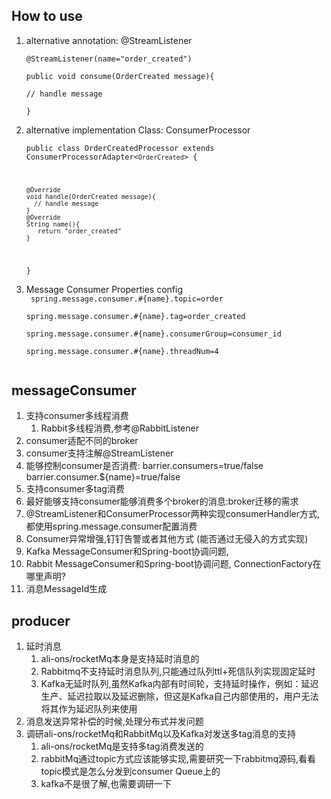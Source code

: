 ## How to use

1. alternative annotation: @StreamListener
   <code>   
   @StreamListener(name="order_created")   
   public void consume(OrderCreated message){   
   // handle message   
   }
   </code>
2. alternative implementation Class: ConsumerProcessor
   <code>  
   public class OrderCreatedProcessor extends ConsumerProcessorAdapter<`OrderCreated`> {

       @Override
       void handle(OrderCreated message){
         // handle message
       }
       @Override
       String name(){
          return "order_created"
       }
   }
   </code>
3. Message Consumer Properties config   
   <code>
   spring.message.consumer.#{name}.topic=order   
   spring.message.consumer.#{name}.tag=order_created   
   spring.message.consumer.#{name}.consumerGroup=consumer_id   
   spring.message.consumer.#{name}.threadNum=4   
   </code>

## messageConsumer

1. 支持consumer多线程消费
   1. Rabbit多线程消费,参考@RabbitListener
2. consumer适配不同的broker
3. consumer支持注解@StreamListener
4. 能够控制consumer是否消费: barrier.consumers=true/false barrier.consumer.${name}=true/false
5. 支持consumer多tag消费
6. 最好能够支持consumer能够消费多个broker的消息:broker迁移的需求
7. @StreamListener和ConsumerProcessor两种实现consumerHandler方式,都使用spring.message.consumer配置消费
8. Consumer异常增强,钉钉告警或者其他方式 (能否通过无侵入的方式实现)
9. Kafka MessageConsumer和Spring-boot协调问题,
10. Rabbit MessageConsumer和Spring-boot协调问题, ConnectionFactory在哪里声明?
11. 消息MessageId生成

## producer

1. 延时消息
   1. ali-ons/rocketMq本身是支持延时消息的
   2. Rabbitmq不支持延时消息队列,只能通过队列ttl+死信队列实现固定延时
   3. Kafka无延时队列,虽然Kafka内部有时间轮，支持延时操作，例如：延迟生产、延迟拉取以及延迟删除，但这是Kafka自己内部使用的，用户无法将其作为延迟队列来使用
2. 消息发送异常补偿的时候,处理分布式并发问题
3. 调研ali-ons/rocketMq和RabbitMq以及Kafka对发送多tag消息的支持
   1. ali-ons/rocketMq是支持多tag消费发送的
   2. rabbitMq通过topic方式应该能够实现,需要研究一下rabbitmq源码,看看topic模式是怎么分发到consumer Queue上的
   3. kafka不是很了解,也需要调研一下